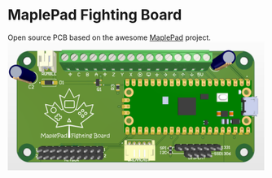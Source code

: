 # MaplePad Fighting Board
Open source PCB based on the awesome [MaplePad](https://github.com/mackieks/MaplePad) project.
<img src="MPFB.png" width="750">
